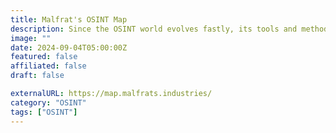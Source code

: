 ```yaml
---
title: Malfrat's OSINT Map
description: Since the OSINT world evolves fastly, its tools and methods must be updated often.
image: ""
date: 2024-09-04T05:00:00Z
featured: false
affiliated: false
draft: false

externalURL: https://map.malfrats.industries/
category: "OSINT"
tags: ["OSINT"]
---
```

